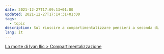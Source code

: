 ```yaml
---
date: 2021-12-27T17:09:13+01:00
updated: 2021-12-27T17:14:31+01:00
tags:
  - topic
description: Sul riuscire a compartimentalizzare pensieri a seconda di situazioni e necessità
lang: it
---
```

[La morte di Ivan Ilic \> Compartimentalizzazione](La%20morte%20di%20Ivan%20Ilic.md#Compartimentalizzazione)
